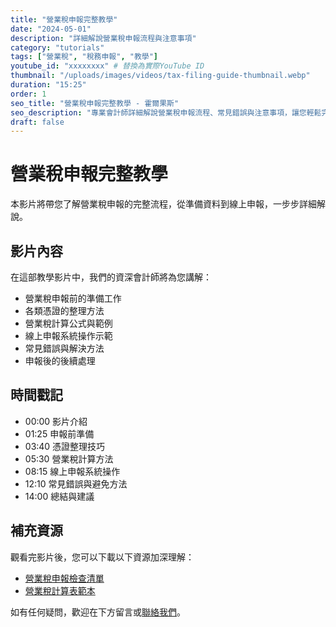 ```yaml
---
title: "營業稅申報完整教學"
date: "2024-05-01"
description: "詳細解說營業稅申報流程與注意事項"
category: "tutorials"
tags: ["營業稅", "稅務申報", "教學"]
youtube_id: "xxxxxxxx" # 替換為實際YouTube ID
thumbnail: "/uploads/images/videos/tax-filing-guide-thumbnail.webp"
duration: "15:25"
order: 1
seo_title: "營業稅申報完整教學 - 霍爾果斯"
seo_description: "專業會計師詳細解說營業稅申報流程、常見錯誤與注意事項，讓您輕鬆完成申報。立即觀看 https://horgoscpa.com/videos/tutorials/tax-filing-guide/"
draft: false
---
```


# 營業稅申報完整教學

本影片將帶您了解營業稅申報的完整流程，從準備資料到線上申報，一步步詳細解說。

## 影片內容

在這部教學影片中，我們的資深會計師將為您講解：

- 營業稅申報前的準備工作
- 各類憑證的整理方法
- 營業稅計算公式與範例
- 線上申報系統操作示範
- 常見錯誤與解決方法
- 申報後的後續處理

## 時間戳記

- 00:00 影片介紹
- 01:25 申報前準備
- 03:40 憑證整理技巧
- 05:30 營業稅計算方法
- 08:15 線上申報系統操作
- 12:10 常見錯誤與避免方法
- 14:00 總結與建議

## 補充資源

觀看完影片後，您可以下載以下資源加深理解：

- [營業稅申報檢查清單](/downloads/checklists/tax-filing-checklist/)
- [營業稅計算表範本](/downloads/templates/vat-calculation-template/)

如有任何疑問，歡迎在下方留言或[聯絡我們](/contact/)。